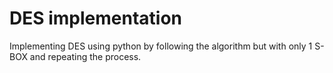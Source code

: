 # DES implementation

Implementing DES using python by following the algorithm but with only 1 S-BOX and repeating the process.

